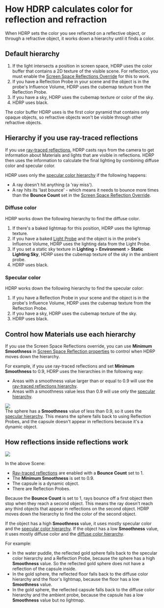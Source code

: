 # How HDRP calculates color for reflection and refraction

When HDRP sets the color you see reflected on a reflective object, or through a refractive object, it works down a hierarchy until it finds a color.

## Default hierarchy

1. If the light intersects a position in screen space, HDRP uses the color buffer that contains a 2D texture of the visible scene. For reflection, you must enable the [Screen Space Reflections Override](Override-Screen-Space-Reflection.md) for this to work.
2. If you have a Reflection Probe in your scene and the object is in the probe's Influence Volume, HDRP uses the cubemap texture from the Reflection Probe.
3. If you have a sky, HDRP uses the cubemap texture or color of the sky.
4. HDRP uses black.

The color buffer HDRP uses is the first color pyramid that contains only opaque objects, so refractive objects won't be visible through other refractive objects.

## Hierarchy if you use ray-traced reflections

If you use [ray-traced reflections](Ray-Traced-Reflections.md), HDRP casts rays from the camera to get information about Materials and lights that are visible in reflections. HDRP then uses the information to calculate the final lighting by combining diffuse color and specular color.

HDRP uses only the [specular color hierarchy](#specular) if the following happens:

- A ray doesn't hit anything (a 'ray miss').
- A ray hits its 'last bounce' - which means it needs to bounce more times than the **Bounce Count** set in the [Screen Space Reflection Override](Override-Screen-Space-Reflection.md).

<a name="diffuse"></a>
### Diffuse color

HDRP works down the following hierarchy to find the diffuse color.

1. If there's a baked lightmap for this position, HDRP uses the lightmap texture.
2. If you have a baked [Light Probe](https://docs.unity3d.com/Manual/LightProbes.html) and the object is in the probe's Influence Volume, HDRP uses the lighting data from the Light Probe.
3. If you set a static sky texture in **Lighting** > **Environment** > **Static Lighting Sky**, HDRP uses the cubemap texture of the sky in the ambient probe.
4. HDRP uses black.

<a name="specular"></a>
### Specular color

HDRP works down the following hierarchy to find the specular color:

1. If you have a Reflection Probe in your scene and the object is in the probe's Influence Volume, HDRP uses the cubemap texture from the Reflection Probe.
2. If you have a sky, HDRP uses the cubemap texture of the sky.
3. HDRP uses black.

## Control how Materials use each hierarchy

If you use the Screen Space Reflections override, you can use **Minimum Smoothness** in [Screen Space Reflection properties](Override-Screen-Space-Reflection.html#screen-space) to control when HDRP moves down the hierarchy.

For example, if you use ray-traced reflections and set **Minimum Smoothness** to 0.9, HDRP uses the hierarchies in the following way:

- Areas with a smoothness value larger than or equal to 0.9 will use the [ray-traced reflections hierarchy](#hierarchy-if-you-use-ray-traced-reflections).
- Areas with a smoothness value less than 0.9 will use only the [specular hierarchy](#specular).

![](Images/refraction-hierarchy-smoothness.png)<br/>
The sphere has a **Smoothness** value of less than 0.9, so it uses the [specular hierarchy](#specular). This means the sphere falls back to using Reflection Probes, and the capsule doesn't appear in reflections because it's a dynamic object.<br/>

## How reflections inside reflections work

![](Images/refraction-hierarchy-reflections-inside-reflections.png)<br/>

In the above Scene:

- [Ray-traced reflections](Ray-Traced-Reflections.md) are enabled with a **Bounce Count** set to 1.
- The **Minimum Smoothness** is set to 0.9.
- The capsule is a dynamic object.
- There are Reflection Probes.

Because the **Bounce Count** is set to 1, rays bounce off a first object then stop when they reach a second object. This means the ray doesn't reach any third objects that appear in reflections on the second object. HDRP moves down the hierarchy to find the color of the second object.

If the object has a high **Smoothness** value, it uses mostly specular color and the [specular color hierarchy](#specular). If the object has a low **Smoothness** value, it uses mostly diffuse color and the [diffuse color hierarchy](#diffuse).

For example:

- In the water puddle, the reflected gold sphere falls back to the specular color hierarchy and a Reflection Probe, because the sphere has a high **Smoothness** value. So the reflected gold sphere does not have a reflection of the capsule inside.
- In the gold sphere, the reflected floor falls back to the diffuse color hierarchy and the floor's lightmap, because the floor has a low **Smoothness** value.
- In the gold sphere, the reflected capsule falls back to the diffuse color hierarchy and the ambient probe, because the capsule has a low **Smoothness** value but no lightmap.
